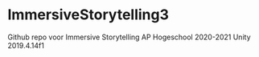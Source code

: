 # ImmersiveStorytelling3
 
 Github repo voor Immersive Storytelling AP Hogeschool 2020-2021
 Unity 2019.4.14f1
